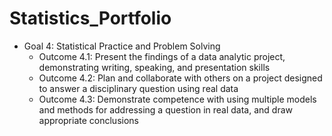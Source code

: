 # Statistics_Portfolio
- Goal 4: Statistical Practice and Problem Solving
  + Outcome 4.1: Present the findings of a data analytic project, demonstrating writing, speaking, and presentation skills
  + Outcome 4.2: Plan and collaborate with others on a project designed to answer a disciplinary question using real data
  + Outcome 4.3: Demonstrate competence with using multiple models and methods for addressing a question in real data, and draw appropriate conclusions
